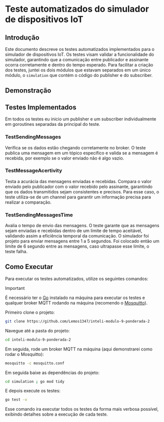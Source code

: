 # Teste automatizados do simulador de dispositivos IoT

## Introdução

Este documento descreve os testes automatizados implementados para o simulador de dispositivos IoT. Os testes visam validar a funcionalidade do simulador, garantindo que a comunicação entre publicador e assinante ocorra corretamente e dentro do tempo esperado. Para facilitar a criação dos testes, juntei os dois módulos que estavam separados em um único módulo, o `simulation` que contém o código do publisher e do subscriber.

## Demonstração

## Testes Implementados

Em todos os testes eu inicio um publisher e um subscriber individualmente em goroutines separadas da principal do teste.

### TestSendingMessages

Verifica se os dados estão chegando corretamente no broker. O teste publica uma mensagem em um tópico específico e valida se a mensagem é recebida, por exemplo se o valor enviado não é algo vazio.

### TestMessageAcertivity

Testa a acurácia das mensagens enviadas e recebidas. Compara o valor enviado pelo publicador com o valor recebido pelo assinante, garantindo que os dados transmitidos sejam consistentes e precisos. Para esse caso, o teste utiliza-se de um channel para garantir um informação precisa para realizar a comparação.

### TestSendingMessagesTime

Avalia o tempo de envio das mensagens. O teste garante que as mensagens sejam enviadas e recebidas dentro de um limite de tempo aceitável, validando assim a eficiência temporal da comunicação. O simulador foi projeto para enviar mensagens entre 1 a 5 segundos. Foi colocado então um limite de 6 segundo entre as mensagens, caso ultrapasse esse limite, o teste falha.

## Como Executar

Para executar os testes automatizados, utilize os seguintes comandos:

> [!IMPORTANT]
> É necessário ter o [Go](https://go.dev/doc/install) instalado na máquina para executar os testes e qualquer broker MQTT rodando na máquina (recomendo o [Mosquitto](https://mosquitto.org/download/)).

Primeiro clone o projeto:

```bash
git clone https://github.com/Lemos1347/inteli-modulo-9-ponderada-2
```

Navegue até a pasta do projeto:

```bash
cd inteli-modulo-9-ponderada-2
```

Em seguida, rode um broker MQTT na máquina (aqui demonstrarei como rodar o Mosquitto):

```bash
mosquitto -c mosquitto.conf
```

Em seguida baixe as dependências do projeto:

```bash
cd simulation ; go mod tidy
```

E depois execute os testes:

```bash
go test -v
```

Esse comando ira executar todos os testes da forma mais verbosa possível, exibindo detalhes sobre a execução de cada teste.
